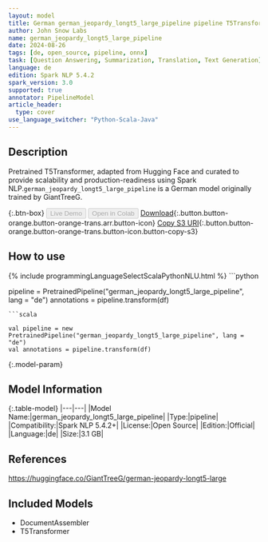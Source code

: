 ```yaml
---
layout: model
title: German german_jeopardy_longt5_large_pipeline pipeline T5Transformer from GiantTreeG
author: John Snow Labs
name: german_jeopardy_longt5_large_pipeline
date: 2024-08-26
tags: [de, open_source, pipeline, onnx]
task: [Question Answering, Summarization, Translation, Text Generation]
language: de
edition: Spark NLP 5.4.2
spark_version: 3.0
supported: true
annotator: PipelineModel
article_header:
  type: cover
use_language_switcher: "Python-Scala-Java"
---
```


## Description

Pretrained T5Transformer, adapted from Hugging Face and curated to provide scalability and production-readiness using Spark NLP.`german_jeopardy_longt5_large_pipeline` is a German model originally trained by GiantTreeG.

{:.btn-box}
<button class="button button-orange" disabled>Live Demo</button>
<button class="button button-orange" disabled>Open in Colab</button>
[Download](https://s3.amazonaws.com/auxdata.johnsnowlabs.com/public/models/german_jeopardy_longt5_large_pipeline_de_5.4.2_3.0_1724653408025.zip){:.button.button-orange.button-orange-trans.arr.button-icon}
[Copy S3 URI](s3://auxdata.johnsnowlabs.com/public/models/german_jeopardy_longt5_large_pipeline_de_5.4.2_3.0_1724653408025.zip){:.button.button-orange.button-orange-trans.button-icon.button-copy-s3}

## How to use



<div class="tabs-box" markdown="1">
{% include programmingLanguageSelectScalaPythonNLU.html %}
```python

pipeline = PretrainedPipeline("german_jeopardy_longt5_large_pipeline", lang = "de")
annotations =  pipeline.transform(df)   

```
```scala

val pipeline = new PretrainedPipeline("german_jeopardy_longt5_large_pipeline", lang = "de")
val annotations = pipeline.transform(df)

```
</div>

{:.model-param}
## Model Information

{:.table-model}
|---|---|
|Model Name:|german_jeopardy_longt5_large_pipeline|
|Type:|pipeline|
|Compatibility:|Spark NLP 5.4.2+|
|License:|Open Source|
|Edition:|Official|
|Language:|de|
|Size:|3.1 GB|

## References

https://huggingface.co/GiantTreeG/german-jeopardy-longt5-large

## Included Models

- DocumentAssembler
- T5Transformer